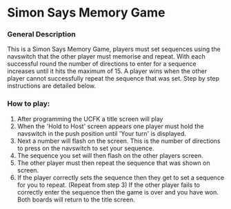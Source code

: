 <h1>Simon Says Memory Game</h1>

<h3>General Description</h3>
<p>
This is a Simon Says Memory Game, players must set sequences using the navswitch that the other player must memorise and repeat.
With each successful round the number of directions to enter for a sequence increases until it hits the maximum of 15. A player wins
when the other player cannot successfully repeat the sequence that was set. Step by step instructions are detailed below.
</p>
<h3>How to play:</h3>

<ol>
	<li>After programming the UCFK a title screen will play
	<li>When the 'Hold to Host' screen appears one player must hold the navswitch in the push position until 'Your turn' is displayed.
	<li>Next a number will flash on the screen. This is the number of directions to press on the navswitch to set your sequence.
	<li>The sequence you set will then flash on the other players screen.
	<li>The other player must then repeat the sequence that was shown on screen.
	<li>If the player correctly sets the sequence then they get to set a sequence for you to repeat. (Repeat from step 3)
	If the other player fails to correctly enter the sequence then the game is over and you have won. Both boards will return to the title
	screen.
</ol>
